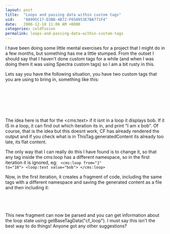 ```yaml
---
layout: post
title:  "Loops and passing data within custom tags"
uid:	"8A995C17-D3BB-4B72-F65A953E7BA771F4"
date:   2006-12-18 11:06 AM +0000
categories: coldfusion
permalink: loops-and-passing-data-within-custom-tags
---
```

I have been doing some little mental exercises for a project that I might do in a few months, but something has me a little stumped. From the outset I should say that I haven't done custom tags for a while (and when I was doing them it was using Spectra custom tags) so I am a bit rusty in this.

Lets say you have the following situation, you have two custom tags that you are using <cfimport> to bring in, something like this:
	
<code>
<cfimport prefix="cms" taglib="tags">
<cms:text value="bob">
<cms:loop from="1" to="10">
	<cms:text value="bob">
</cms:loop>
</code>

The idea here is that for the &lt;cms:text&gt; if it isnt in a loop it displays bob. If it IS in a loop, it can find out which iteration its in, and print "I am x bob". Of course, that is the idea but this doesnt work, CF has already rendered the output and if you check what is in ThisTag.generatedContent its already too late, its flat content.
	
The only way that I can really do this I have found is to change it, so that any tag inside the cms:loop has a different namespace, so in the first iteration it is ignored, eg:
<code>
	<cms:loop from="1" to="10">
		<loop:text value="bob">
	</cms:loop>
</code>

Now, in the first iteration, it creates a fragment of code, including the same tags with a different namespace and saving the generated content as a file and then including it:

<code>
	<cfimport prefix="loop" taglib="tags">
		<loop:text value="bob">
</code>

This new fragment can now be parsed and you can get information about the loop state using getBaseTagData("cf_loop"). I must say this isn't the best way to do things! Anyone got any other suggestions?